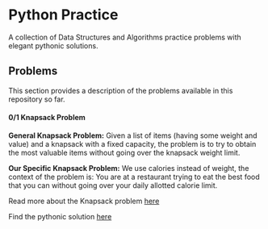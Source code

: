 # Python Practice
A collection of Data Structures and Algorithms practice problems with elegant pythonic solutions.

## Problems
This section provides a description of the problems available in this repository so far.

#### 0/1 Knapsack Problem

**General Knapsack Problem:**
    Given a list of items (having some weight and value) and a knapsack with a fixed capacity, the problem is to try to
    obtain the most valuable items without going over the knapsack weight limit.

**Our Specific Knapsack Problem:**
    We use calories instead of weight, the context of the problem is: You are at a restaurant trying to eat the best
    food that you can without going over your daily allotted calorie limit.

Read more about the Knapsack problem [here](https://en.wikipedia.org/wiki/Knapsack_problem)

Find the pythonic solution [here](knapsack.py)